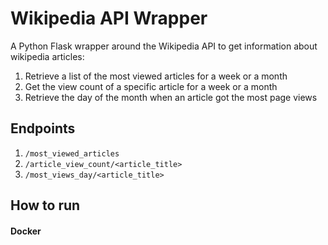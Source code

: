 # Wikipedia API Wrapper

A Python Flask wrapper around the Wikipedia API to get information about wikipedia articles:

1. Retrieve a list of the most viewed articles for a week or a month
2. Get the view count of a specific article for a week or a
month
3. Retrieve the day of the month when an article got the most page views

## Endpoints

1. `/most_viewed_articles`
2. `/article_view_count/<article_title>`
3. `/most_views_day/<article_title>`

## How to run

#### Docker

